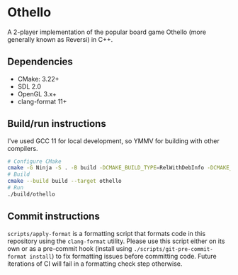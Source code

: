 # Othello
A 2-player implementation of the popular board game Othello (more generally known as Reversi) in C++.

## Dependencies

- CMake: 3.22+
- SDL 2.0
- OpenGL 3.x+
- clang-format 11+

## Build/run instructions

I've used GCC 11 for local development, so YMMV for building with other compilers.

```bash
# Configure CMake
cmake -G Ninja -S . -B build -DCMAKE_BUILD_TYPE=RelWithDebInfo -DCMAKE_EXPORT_COMPILE_COMMANDS=ON
# Build
cmake --build build --target othello
# Run
./build/othello
```

## Commit instructions

`scripts/apply-format` is a formatting script that formats code in this repository using the `clang-format` utility.
Please use this script either on its own or as a pre-commit hook (install using `./scripts/git-pre-commit-format install`) to fix formatting issues before committing code.
Future iterations of CI will fail in a formatting check step otherwise.
